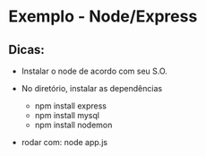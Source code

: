 # Exemplo - Node/Express

## Dicas:

* Instalar o node de acordo com seu S.O.
* No diretório, instalar as dependências 
	* npm install express
	* npm install mysql
	* npm install nodemon

* rodar com:
	node app.js
	
